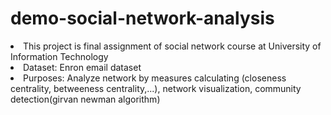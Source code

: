 # demo-social-network-analysis
<li>This project is final assignment of social network course at University of Information Technology</li>
<li>Dataset: Enron email dataset</li>
<li>Purposes: Analyze network by measures calculating (closeness centrality, betweeness centrality,...), network visualization, community detection(girvan newman algorithm)
